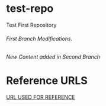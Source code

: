 # test-repo
Test First Repository
###### First Branch Modifications.
###### New Content added in Second Branch

# Reference URLS 

[URL USED FOR REFERENCE](https://guides.github.com/activities/hello-world/)
